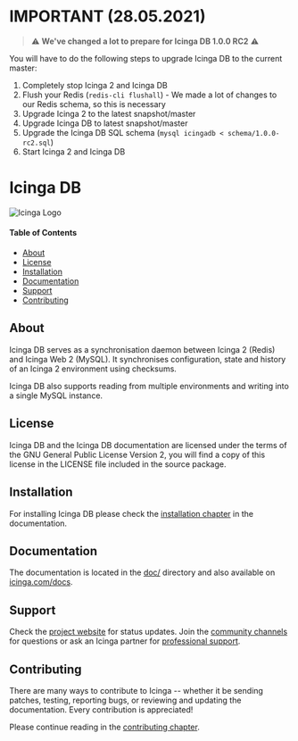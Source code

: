 # IMPORTANT (28.05.2021)

> :warning: **We've changed a lot to prepare for Icinga DB 1.0.0 RC2** :warning:

You will have to do the following steps to upgrade Icinga DB to the current master:
 
1. Completely stop Icinga 2 and Icinga DB
2. Flush your Redis (`redis-cli flushall`) - We made a lot of changes to our Redis schema, so this is necessary
3. Upgrade Icinga 2 to the latest snapshot/master
4. Upgrade Icinga DB to latest snapshot/master
5. Upgrade the Icinga DB SQL schema (`mysql icingadb < schema/1.0.0-rc2.sql`)
6. Start Icinga 2 and Icinga DB

# Icinga DB

![Icinga Logo](https://icinga.com/wp-content/uploads/2014/06/icinga_logo.png)

#### Table of Contents

- [About](#about)
- [License](#license)
- [Installation](#installation)
- [Documentation](#documentation)
- [Support](#support)
- [Contributing](#contributing)

## About

Icinga DB serves as a synchronisation daemon between Icinga 2 (Redis) and Icinga Web 2 (MySQL). It synchronises configuration, state and history of an Icinga 2 environment using checksums.

Icinga DB also supports reading from multiple environments and writing into a single MySQL instance.

## License

Icinga DB and the Icinga DB documentation are licensed under the terms of the GNU
General Public License Version 2, you will find a copy of this license in the
LICENSE file included in the source package.

## Installation

For installing Icinga DB please check the [installation chapter](https://icinga.com/docs/icingadb/latest/doc/02-Installation/)
in the documentation.

## Documentation

The documentation is located in the [doc/](doc/) directory and also available
on [icinga.com/docs](https://icinga.com/docs/icingadb/latest/).

## Support

Check the [project website](https://icinga.com) for status updates. Join the
[community channels](https://icinga.com/community/) for questions
or ask an Icinga partner for [professional support](https://icinga.com/support/).

## Contributing

There are many ways to contribute to Icinga -- whether it be sending patches,
testing, reporting bugs, or reviewing and updating the documentation. Every
contribution is appreciated!

Please continue reading in the [contributing chapter](CONTRIBUTING.md).
